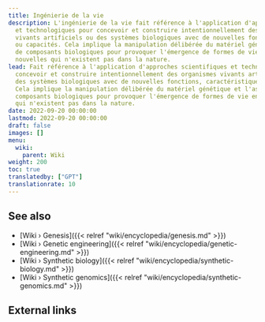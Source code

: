 ```yaml
---
title: Ingénierie de la vie
description: L'ingénierie de la vie fait référence à l'application d'approches scientifiques
  et technologiques pour concevoir et construire intentionnellement des organismes
  vivants artificiels ou des systèmes biologiques avec de nouvelles fonctions, caractéristiques
  ou capacités. Cela implique la manipulation délibérée du matériel génétique et l'assemblage
  de composants biologiques pour provoquer l'émergence de formes de vie entièrement
  nouvelles qui n'existent pas dans la nature.
lead: Fait référence à l'application d'approches scientifiques et technologiques pour
  concevoir et construire intentionnellement des organismes vivants artificiels ou
  des systèmes biologiques avec de nouvelles fonctions, caractéristiques ou capacités.
  Cela implique la manipulation délibérée du matériel génétique et l'assemblage de
  composants biologiques pour provoquer l'émergence de formes de vie entièrement nouvelles
  qui n'existent pas dans la nature.
date: 2022-09-20 00:00:00
lastmod: 2022-09-20 00:00:00
draft: false
images: []
menu:
  wiki:
    parent: Wiki
weight: 200
toc: true
translatedby: ["GPT"]
translationrate: 10
---
```


## See also

- [Wiki › Genesis]({{< relref "wiki/encyclopedia/genesis.md" >}})
- [Wiki › Genetic engineering]({{< relref "wiki/encyclopedia/genetic-engineering.md" >}})
- [Wiki › Synthetic biology]({{< relref "wiki/encyclopedia/synthetic-biology.md" >}})
- [Wiki › Synthetic genomics]({{< relref "wiki/encyclopedia/synthetic-genomics.md" >}})

## External links
